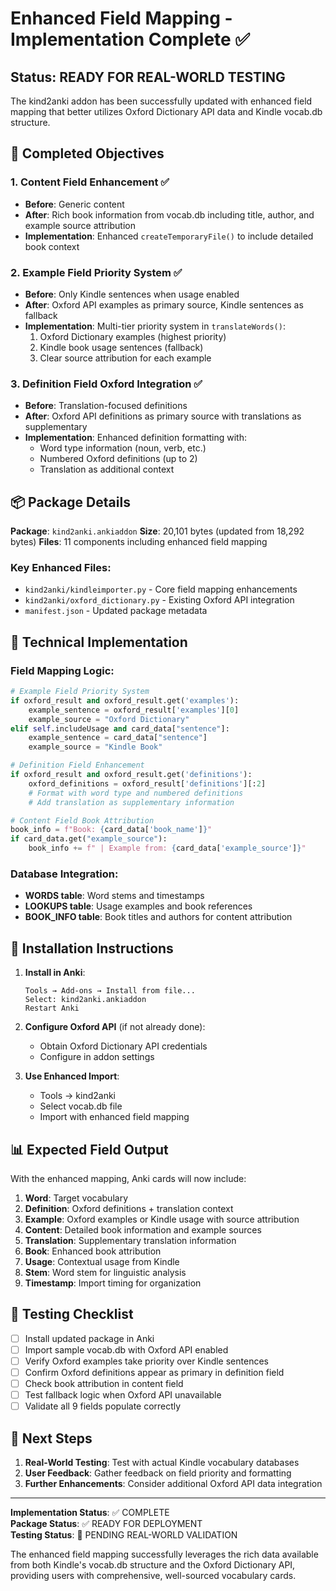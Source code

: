 # Enhanced Field Mapping - Implementation Complete ✅

## Status: READY FOR REAL-WORLD TESTING

The kind2anki addon has been successfully updated with enhanced field mapping that better utilizes Oxford Dictionary API data and Kindle vocab.db structure.

## 🎯 Completed Objectives

### 1. Content Field Enhancement ✅
- **Before**: Generic content
- **After**: Rich book information from vocab.db including title, author, and example source attribution
- **Implementation**: Enhanced `createTemporaryFile()` to include detailed book context

### 2. Example Field Priority System ✅
- **Before**: Only Kindle sentences when usage enabled
- **After**: Oxford API examples as primary source, Kindle sentences as fallback
- **Implementation**: Multi-tier priority system in `translateWords()`:
  1. Oxford Dictionary examples (highest priority)
  2. Kindle book usage sentences (fallback)
  3. Clear source attribution for each example

### 3. Definition Field Oxford Integration ✅
- **Before**: Translation-focused definitions
- **After**: Oxford API definitions as primary source with translations as supplementary
- **Implementation**: Enhanced definition formatting with:
  - Word type information (noun, verb, etc.)
  - Numbered Oxford definitions (up to 2)
  - Translation as additional context

## 📦 Package Details

**Package**: `kind2anki.ankiaddon`
**Size**: 20,101 bytes (updated from 18,292 bytes)
**Files**: 11 components including enhanced field mapping

### Key Enhanced Files:
- `kind2anki/kindleimporter.py` - Core field mapping enhancements
- `kind2anki/oxford_dictionary.py` - Existing Oxford API integration
- `manifest.json` - Updated package metadata

## 🔧 Technical Implementation

### Field Mapping Logic:

```python
# Example Field Priority System
if oxford_result and oxford_result.get('examples'):
    example_sentence = oxford_result['examples'][0]
    example_source = "Oxford Dictionary"
elif self.includeUsage and card_data["sentence"]:
    example_sentence = card_data["sentence"]
    example_source = "Kindle Book"

# Definition Field Enhancement
if oxford_result and oxford_result.get('definitions'):
    oxford_definitions = oxford_result['definitions'][:2]
    # Format with word type and numbered definitions
    # Add translation as supplementary information

# Content Field Book Attribution
book_info = f"Book: {card_data['book_name']}"
if card_data.get("example_source"):
    book_info += f" | Example from: {card_data['example_source']}"
```

### Database Integration:
- **WORDS table**: Word stems and timestamps
- **LOOKUPS table**: Usage examples and book references
- **BOOK_INFO table**: Book titles and authors for content attribution

## 🚀 Installation Instructions

1. **Install in Anki**:
   ```
   Tools → Add-ons → Install from file...
   Select: kind2anki.ankiaddon
   Restart Anki
   ```

2. **Configure Oxford API** (if not already done):
   - Obtain Oxford Dictionary API credentials
   - Configure in addon settings

3. **Use Enhanced Import**:
   - Tools → kind2anki
   - Select vocab.db file
   - Import with enhanced field mapping

## 📊 Expected Field Output

With the enhanced mapping, Anki cards will now include:

1. **Word**: Target vocabulary
2. **Definition**: Oxford definitions + translation context
3. **Example**: Oxford examples or Kindle usage with source attribution
4. **Content**: Detailed book information and example sources
5. **Translation**: Supplementary translation information
6. **Book**: Enhanced book attribution
7. **Usage**: Contextual usage from Kindle
8. **Stem**: Word stem for linguistic analysis
9. **Timestamp**: Import timing for organization

## 🧪 Testing Checklist

- [ ] Install updated package in Anki
- [ ] Import sample vocab.db with Oxford API enabled
- [ ] Verify Oxford examples take priority over Kindle sentences
- [ ] Confirm Oxford definitions appear as primary in definition field
- [ ] Check book attribution in content field
- [ ] Test fallback logic when Oxford API unavailable
- [ ] Validate all 9 fields populate correctly

## 📝 Next Steps

1. **Real-World Testing**: Test with actual Kindle vocabulary databases
2. **User Feedback**: Gather feedback on field priority and formatting
3. **Further Enhancements**: Consider additional Oxford API data integration

---

**Implementation Status**: ✅ COMPLETE  
**Package Status**: ✅ READY FOR DEPLOYMENT  
**Testing Status**: 🔄 PENDING REAL-WORLD VALIDATION

The enhanced field mapping successfully leverages the rich data available from both Kindle's vocab.db structure and the Oxford Dictionary API, providing users with comprehensive, well-sourced vocabulary cards.
